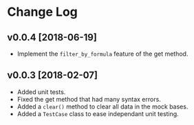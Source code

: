 # Change Log

## v0.0.4 [2018-06-19]

* Implement the `filter_by_formula` feature of the get method.

## v0.0.3 [2018-02-07]

* Added unit tests.
* Fixed the get method that had many syntax errors.
* Added a `clear()` method to clear all data in the mock bases.
* Added a `TestCase` class to ease independant unit testing.
